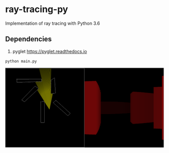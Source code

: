 # ray-tracing-py
Implementation of ray tracing with Python 3.6

## Dependencies
1. pyglet https://pyglet.readthedocs.io

~~~
python main.py
~~~
![Alt text](./ray-tracing.png?raw=true "Preview")